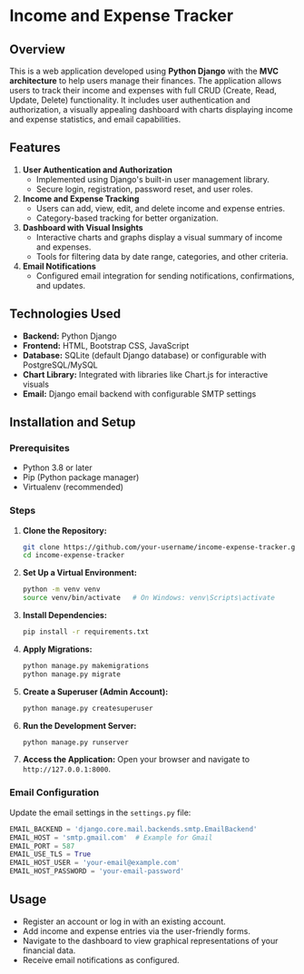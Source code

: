 # Income and Expense Tracker

## Overview

This is a web application developed using **Python Django** with the **MVC architecture** to help users manage their finances. The application allows users to track their income and expenses with full CRUD (Create, Read, Update, Delete) functionality. It includes user authentication and authorization, a visually appealing dashboard with charts displaying income and expense statistics, and email capabilities.

## Features

1. **User Authentication and Authorization**
   * Implemented using Django's built-in user management library.
   * Secure login, registration, password reset, and user roles.
2. **Income and Expense Tracking**
   * Users can add, view, edit, and delete income and expense entries.
   * Category-based tracking for better organization.
3. **Dashboard with Visual Insights**
   * Interactive charts and graphs display a visual summary of income and expenses.
   * Tools for filtering data by date range, categories, and other criteria.
4. **Email Notifications**
   * Configured email integration for sending notifications, confirmations, and updates.

## Technologies Used

* **Backend:** Python Django
* **Frontend:** HTML, Bootstrap CSS, JavaScript
* **Database:** SQLite (default Django database) or configurable with PostgreSQL/MySQL
* **Chart Library:** Integrated with libraries like Chart.js for interactive visuals
* **Email:** Django email backend with configurable SMTP settings

## Installation and Setup

### Prerequisites

* Python 3.8 or later
* Pip (Python package manager)
* Virtualenv (recommended)

### Steps

1. **Clone the Repository:**
   ```bash
   git clone https://github.com/your-username/income-expense-tracker.git
   cd income-expense-tracker
   ```
2. **Set Up a Virtual Environment:**
   ```bash
   python -m venv venv
   source venv/bin/activate   # On Windows: venv\Scripts\activate
   ```
3. **Install Dependencies:**
   ```bash
   pip install -r requirements.txt
   ```
4. **Apply Migrations:**
   ```bash
   python manage.py makemigrations
   python manage.py migrate
   ```
5. **Create a Superuser (Admin Account):**
   ```bash
   python manage.py createsuperuser
   ```
6. **Run the Development Server:**
   ```bash
   python manage.py runserver
   ```
7. **Access the Application:**
   Open your browser and navigate to `http://127.0.0.1:8000`.

### Email Configuration

Update the email settings in the `settings.py` file:

```python
EMAIL_BACKEND = 'django.core.mail.backends.smtp.EmailBackend'
EMAIL_HOST = 'smtp.gmail.com'  # Example for Gmail
EMAIL_PORT = 587
EMAIL_USE_TLS = True
EMAIL_HOST_USER = 'your-email@example.com'
EMAIL_HOST_PASSWORD = 'your-email-password'
```

## Usage

* Register an account or log in with an existing account.
* Add income and expense entries via the user-friendly forms.
* Navigate to the dashboard to view graphical representations of your financial data.
* Receive email notifications as configured.
